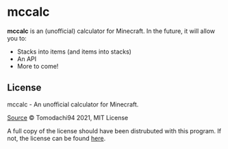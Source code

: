 # mccalc

**mccalc** is an (unofficial) calculator for Minecraft. In the future, it will allow you to:
- Stacks into items (and items into stacks)
- An API
- More to come!

## License

mccalc - An unofficial calculator for Minecraft.

[Source](https://github.com/Tomodachi94/mccalc)
© Tomodachi94 2021, MIT License

A full copy of the license should have been distrubuted with this program. If not, the license can be found [here](https://mit-license.org/).
